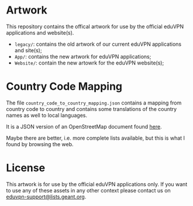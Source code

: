 # Artwork

This repository contains the offical artwork for use by the official eduVPN 
applications and website(s).

* `legacy/`: contains the old artwork of our current eduVPN applications and 
  site(s);
* `App/`: contains the new artwork for eduVPN applications;
* `Website/`: contain the new artowrk for the eduVPN website(s);

# Country Code Mapping

The file `country_code_to_country_mapping.json` contains a mapping from country
code to country and contains some translations of the country names as well to
local languages.

It is a JSON version of an OpenStreetMap document found 
[here](https://wiki.openstreetmap.org/wiki/Nominatim/Country_Codes).

Maybe there are better, i.e. more complete lists available, but this is what
I found by browsing the web.

# License

This artwork is for use by the official eduVPN applications only. If you want
to use any of these assets in any other context please contact us on 
[eduvpn-support@lists.geant.org](mailto:eduvpn-support@lists.geant.org).
